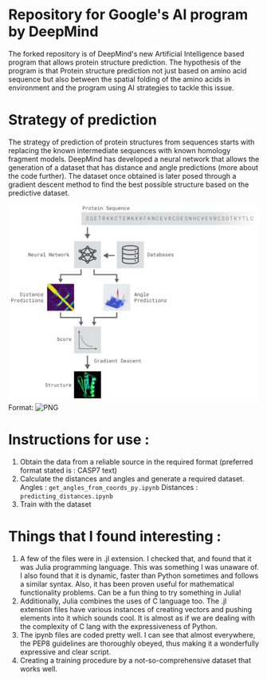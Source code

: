 # Repository for Google's AI program by DeepMind

The forked repository is of DeepMind's new Artificial Intelligence based program that allows protein structure prediction. 
The hypothesis of the program is that Protein structure prediction not just based on amino acid sequence but also between the
spatial folding of the amino acids in environment and the program using AI strategies to tackle this issue.

# Strategy of prediction

The strategy of prediction of protein structures from sequences starts with replacing the known intermediate sequences with known homology fragment models. DeepMind has developed a neural network that allows the generation of a dataset that has distance and angle predictions (more about the code further). The dataset once obtained is later posed through a gradient descent method to find the best possible structure based on the predictive dataset.

![Deep Mind](DeepMind.png)
Format: ![PNG](https://deepmind.com/blog/alphafold/#image-33461)


# Instructions for use : 

1. Obtain the data from a reliable source in the required format (preferred format stated is : CASP7 text)
2. Calculate the distances and angles and generate a required dataset.
    Angles : `get_angles_from_coords_py.ipynb`
    Distances : `predicting_distances.ipynb`
3. Train with the dataset
    

# Things that I found interesting :

1. A few of the files were in .jl extension. I checked that, and found that it was Julia programming language. This was     something I was unaware of. I also found that it is dynamic, faster than Python sometimes and follows a similar syntax. Also, it has been proven useful for mathematical functionality problems. Can be a fun thing to try something in Julia!
2. Additionally, Julia combines the uses of C language too. The .jl extension files have various instances of creating vectors and pushing elements into it which sounds cool. It is almost as if we are dealing with the complexity of C lang with the expressiveness of Python.
3. The ipynb files are coded pretty well. I can see that almost everywhere, the PEP8 guidelines are thoroughly obeyed, thus making it a wonderfully expressive and clear script.
4. Creating a training procedure by a not-so-comprehensive dataset that works well.
